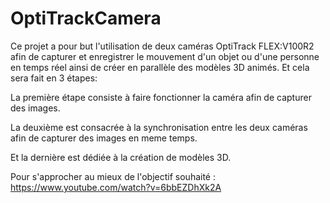 # OptiTrackCamera

Ce projet a pour but l'utilisation de deux caméras OptiTrack FLEX:V100R2 afin de capturer et enregistrer le mouvement d'un objet ou d'une personne en temps réel ainsi de créer en parallèle des modèles 3D animés. Et cela sera fait en 3 étapes:

La première étape consiste à faire fonctionner la caméra afin de capturer des images.

La deuxième est consacrée à la synchronisation entre les deux caméras afin de capturer des images en meme temps.

Et la dernière est dédiée à la création de modèles 3D.

Pour s'approcher au mieux de l'objectif souhaité : https://www.youtube.com/watch?v=6bbEZDhXk2A

